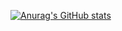 [![Anurag's GitHub stats](https://github-readme-stats.vercel.app/api?username=sheepzh)](https://github.com/sheepzh)
